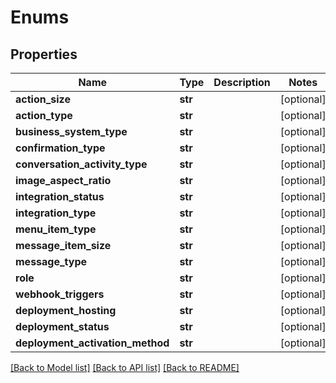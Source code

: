 # Enums

## Properties
Name | Type | Description | Notes
------------ | ------------- | ------------- | -------------
**action_size** | **str** |  | [optional] 
**action_type** | **str** |  | [optional] 
**business_system_type** | **str** |  | [optional] 
**confirmation_type** | **str** |  | [optional] 
**conversation_activity_type** | **str** |  | [optional] 
**image_aspect_ratio** | **str** |  | [optional] 
**integration_status** | **str** |  | [optional] 
**integration_type** | **str** |  | [optional] 
**menu_item_type** | **str** |  | [optional] 
**message_item_size** | **str** |  | [optional] 
**message_type** | **str** |  | [optional] 
**role** | **str** |  | [optional] 
**webhook_triggers** | **str** |  | [optional] 
**deployment_hosting** | **str** |  | [optional] 
**deployment_status** | **str** |  | [optional] 
**deployment_activation_method** | **str** |  | [optional] 

[[Back to Model list]](../README.md#documentation-for-models) [[Back to API list]](../README.md#documentation-for-api-endpoints) [[Back to README]](../README.md)


